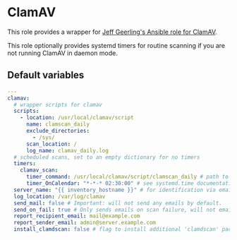 # ClamAV
This role provides a wrapper for [Jeff Geerling's Ansible role for ClamAV](https://github.com/geerlingguy/ansible-role-clamav).

This role optionally provides systemd timers for routine scanning if you are not running ClamAV in daemon mode.

<!--TOC-->
<!--ENDTOC-->

<!--ROLEVARS-->
## Default variables
```yaml
---
clamav:
  # wrapper scripts for clamav
  scripts:
    - location: /usr/local/clamav/script
      name: clamscan_daily
      exclude_directories:
        - /sys/
      scan_location: /
      log_name: clamav_daily.log
  # scheduled scans, set to an empty dictionary for no timers
  timers:
    clamav_scan:
      timer_command: /usr/local/clamav/script/clamscan_daily # path to clamscan wrapper script, ensure it is defined in clamav.scripts
      timer_OnCalendar: "*-*-* 02:30:00" # see systemd.time documentation - https://www.freedesktop.org/software/systemd/man/latest/systemd.time.html#Calendar%20Events
  server_name: "{{ inventory_hostname }}" # for identification via email, defaults to Ansible inventory name.
  log_location: /var/log/clamav
  send_mail: false # Important: will not send any emails by default.
  send_on_fail: true # Only sends emails on scan failure, will not email for successful scans.
  report_recipient_email: mail@example.com
  report_sender_email: admin@server.example.com
  install_clamdscan: false # flag to install additional 'clamdscan' package

```

<!--ENDROLEVARS-->
